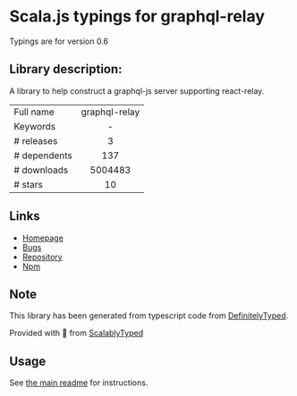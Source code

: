 
# Scala.js typings for graphql-relay

Typings are for version 0.6

## Library description:
A library to help construct a graphql-js server supporting react-relay.

|                    |                 |
| ------------------ | :-------------: |
| Full name          | graphql-relay |
| Keywords           | - |
| # releases         | 3 |
| # dependents       | 137 |
| # downloads        | 5004483 |
| # stars            | 10 |

## Links
- [Homepage](https://github.com/graphql/graphql-relay-js)
- [Bugs](https://github.com/graphql/graphql-relay-js/issues)
- [Repository](https://github.com/graphql/graphql-relay-js)
- [Npm](https://www.npmjs.com/package/graphql-relay)
    


## Note
This library has been generated from typescript code from [DefinitelyTyped](https://definitelytyped.org).

Provided with :purple_heart: from [ScalablyTyped](https://github.com/oyvindberg/ScalablyTyped)

## Usage
See [the main readme](../../readme.md) for instructions.


